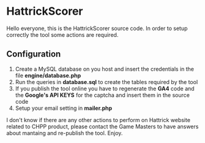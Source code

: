 # HattrickScorer
Hello everyone, this is the HattrickScorer source code.
In order to setup correctly the tool some actions are required.

## Configuration
1) Create a MySQL database on you host and insert the credentials in the file **engine/database.php**
2) Run the queries in **database.sql** to create the tables required by the tool
3) If you publish the tool online you have to regenerate the **GA4** code and the **Google's API KEYS** for the captcha and insert them in the source code
4) Setup your email setting in **mailer.php**

I don't know if there are any other actions to perform on Hattrick website related to CHPP product, please contact the Game Masters to have answers about mantaing and re-publish the tool.
Enjoy.
